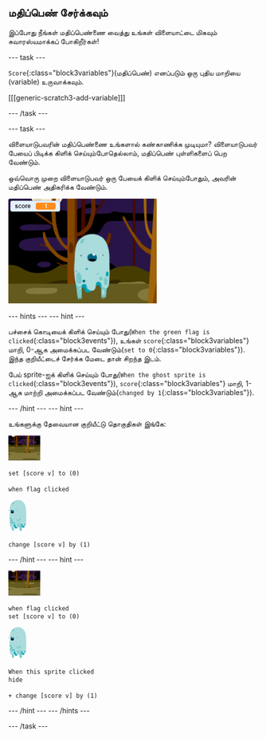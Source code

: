 ## மதிப்பெண் சேர்க்கவும்

இப்போது நீங்கள் மதிப்பெண்ணை வைத்து உங்கள் விளையாட்டை மிகவும் சுவாரஸ்யமாக்கப் போகிறீர்கள்!

\--- task \---

`Score`{:class="block3variables"}(மதிப்பெண்) எனப்படும் ஒரு புதிய மாறியை (variable) உருவாக்கவும்.

[[[generic-scratch3-add-variable]]]

\--- /task \---

\--- task \---

விளையாடுபவரின் மதிப்பெண்ணை உங்களால் கண்காணிக்க முடியுமா? விளையாடுபவர் பேயைப் பிடிக்க கிளிக் செய்யும்போதெல்லாம், மதிப்பெண் புள்ளிகளைப் பெற வேண்டும்.

ஒவ்வொரு முறை விளையாடுபவர் ஒரு பேயைக் கிளிக் செய்யும்போதும், அவரின் மதிப்பெண் அதிகரிக்க வேண்டும்.

![அதிகரிக்கும் மதிப்பெண்](images/ghost-score-test.png)

\--- hints \--- \--- hint \---

பச்சைக் கொடியைக் கிளிக் செய்யும் போது(`When the green flag is clicked`{:class="block3events"}), உங்கள் `score`{:class="block3variables"} மாறி, 0-ஆக அமைக்கப்பட வேண்டும்(`set to 0`{:class="block3variables"}). இந்த குறியீட்டைச் சேர்க்க மேடை தான் சிறந்த இடம்.

பேய் sprite-ஐக் கிளிக் செய்யும் போது(`When the ghost sprite is clicked`{:class="block3events"}), `score`{:class="block3variables"} மாறி, 1-ஆக மாற்றி அமைக்கப்பட வேண்டும்(`changed by 1`{:class="block3variables"}).

\--- /hint \--- \--- hint \---

உங்களுக்கு தேவையான குறியீட்டு தொகுதிகள் இங்கே:

![பின்னணி icon](images/ghost-backdrop.png)

```blocks3
set [score v] to (0)

when flag clicked
```

![பேய்-sprite](images/ghost-sprite.png)

```blocks3
change [score v] by (1)
```

\--- /hint \--- \--- hint \---

![பின்னணி icon](images/ghost-backdrop.png)

```blocks3
when flag clicked
set [score v] to (0)
```

![பேய்-sprite](images/ghost-sprite.png)

```blocks3
When this sprite clicked
hide

+ change [score v] by (1)
```

\--- /hint \--- \--- /hints \---

\--- /task \---